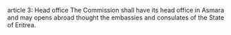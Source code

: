 article 3: Head office
The Commission shall have its head office in Asmara and may opens abroad thought the embassies and consulates of the State of Eritrea.
<ul>
</ul>